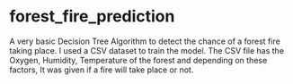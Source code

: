 # forest_fire_prediction
A very basic Decision Tree Algorithm to detect the chance of a forest fire taking place.
I used a CSV dataset to train the model.
The CSV file has the Oxygen, Humidity, Temperature of the forest and depending on these factors, It was given if a fire will take place or not.
